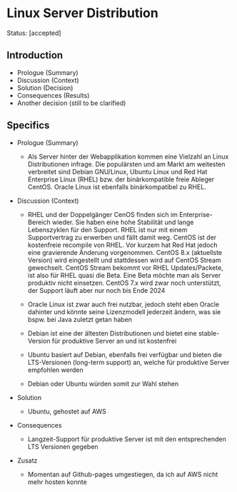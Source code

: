 # Linux Server Distribution

Status: [accepted]

## Introduction

- Prologue (Summary)
- Discussion (Context)
- Solution (Decision)
- Consequences (Results)
- Another decision (still to be clarified)

## Specifics

- Prologue (Summary)

  - Als Server hinter der Webapplikation kommen eine Vielzahl an Linux Distributionen infrage. Die populärsten und am Markt am weitesten verbreitet sind Debian GNU/Linux, Ubuntu Linux und Red Hat Enterprise Linux (RHEL) bzw. der binärkompatible freie Ableger CentOS. Oracle Linux ist ebenfalls binärkompatibel zu RHEL.

- Discussion (Context)

  - RHEL und der Doppelgänger CenOS finden sich im Enterprise-Bereich wieder. Sie haben eine hohe Stabilität und
lange Lebenszyklen für den Support. RHEL ist nur mit einem Supportvertrag zu erwerben und fällt damit weg.
CentOS ist der kostenfreie recompile von RHEL. Vor kurzem hat Red Hat jedoch eine gravierende Änderung
vorgenommen. CentOS 8.x (aktuellste Version) wird eingestellt und stattdessen wird auf CentOS Stream
gewechselt. CentOS Stream bekommt vor RHEL Updates/Packete, ist also für RHEL quasi die Beta. Eine Beta
möchte man als Server produktiv nicht einsetzen. CentOS 7.x wird zwar noch unterstützt, der Support läuft
aber nur noch bis Ende 2024

  - Oracle Linux ist zwar auch frei nutzbar, jedoch steht eben Oracle dahinter und könnte seine Lizenzmodell
jederzeit ändern, was sie bspw. bei Java zuletzt getan haben

  - Debian ist eine der ältesten Distributionen und bietet eine stable-Version für produktive Server an und ist
kostenfrei

  - Ubuntu basiert auf Debian, ebenfalls frei verfügbar und bieten die LTS-Versionen (long-term support) an,
welche für produktive Server empfohlen werden

  - Debian oder Ubuntu würden somit zur Wahl stehen

- Solution
  - Ubuntu, gehostet auf AWS

- Consequences
  - Langzeit-Support für produktive Server ist mit den entsprechenden LTS Versionen gegeben

- Zusatz
  - Momentan auf Github-pages umgestiegen, da ich auf AWS nicht mehr hosten konnte
